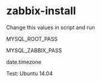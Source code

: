 # zabbix-install

Change this values in script and run

MYSQL_ROOT_PASS

MYSQL_ZABBIX_PASS

date.timezone

Test:
Ubuntu 14.04
